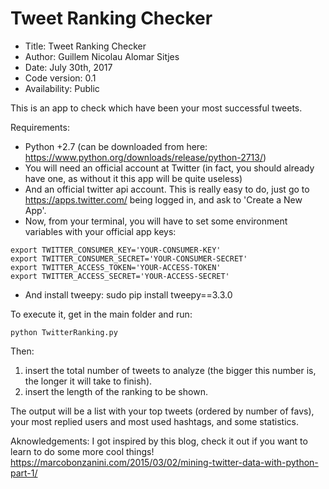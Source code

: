 # Tweet Ranking Checker

*    Title: Tweet Ranking Checker         
*    Author: Guillem Nicolau Alomar Sitjes      
*    Date: July 30th, 2017                      
*    Code version: 0.1                         
*    Availability: Public                    

This is an app to check which have been your most successful tweets.

Requirements:
- Python +2.7 (can be downloaded from here: https://www.python.org/downloads/release/python-2713/)
- You will need an official account at Twitter (in fact, you should already have one, as without it this app will be quite useless)
- And an official twitter api account. This is really easy to do, just go to https://apps.twitter.com/ being logged in, and ask to 'Create a New App'.
- Now, from your terminal, you will have to set some environment variables with your official app keys:
```
export TWITTER_CONSUMER_KEY='YOUR-CONSUMER-KEY'
export TWITTER_CONSUMER_SECRET='YOUR-CONSUMER-SECRET'
export TWITTER_ACCESS_TOKEN='YOUR-ACCESS-TOKEN'
export TWITTER_ACCESS_SECRET='YOUR-ACCESS-SECRET'
```
- And install tweepy: sudo pip install tweepy==3.3.0

To execute it, get in the main folder and run:

    python TwitterRanking.py

Then:    
1) insert the total number of tweets to analyze (the bigger this number is, the longer it will take to finish).
2) insert the length of the ranking to be shown.

The output will be a list with your top tweets (ordered by number of favs), your most replied users and most used hashtags, and some statistics.

Aknowledgements:
I got inspired by this blog, check it out if you want to learn to do some more cool things!
https://marcobonzanini.com/2015/03/02/mining-twitter-data-with-python-part-1/
